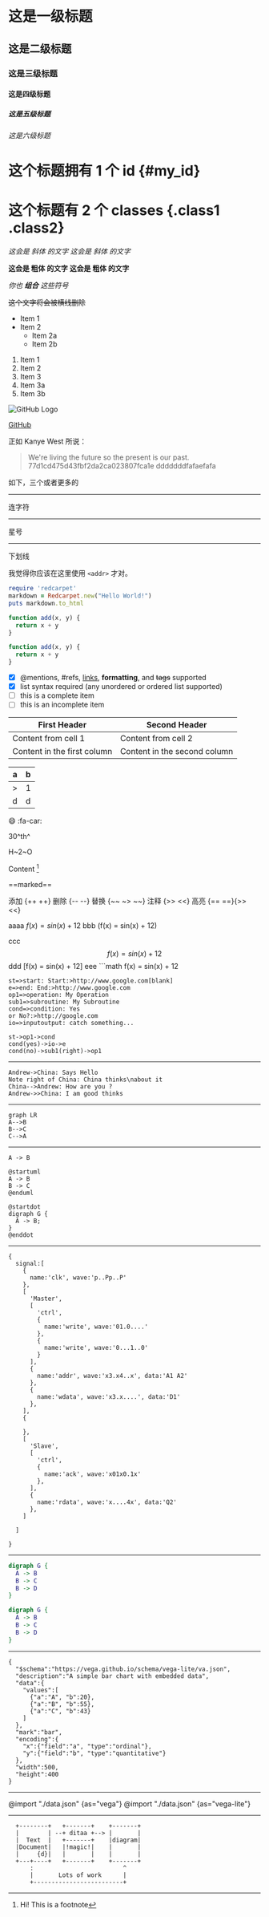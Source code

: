 
# 这是一级标题
## 这是二级标题
### 这是三级标题
#### 这是四级标题
##### 这是五级标题
###### 这是六级标题

# 这个标题拥有 1 个 id {#my_id}
# 这个标题有 2 个 classes {.class1 .class2}

*这会是 斜体 的文字*
_这会是 斜体 的文字_

**这会是 粗体 的文字**
__这会是 粗体 的文字__

_你也 **组合** 这些符号_

~~这个文字将会被横线删除~~


* Item 1
* Item 2
  * Item 2a
  * Item 2b


1. Item 1
2. Item 2
3. Item 3
4. Item 3a
5. Item 3b

![GitHub Logo](http://b.hiphotos.baidu.com/image/h%3D300/sign=77d1cd475d43fbf2da2ca023807fca1e/9825bc315c6034a8ef5250cec5134954082376c9.jpg)

[GitHub](http://github.com)

正如 Kanye West 所说：

> We're living the future so
the present is our past.
77d1cd475d43fbf2da2ca023807fca1e
> dddddddfafaefafa

如下，三个或者更多的

---

连字符

***

星号

___

下划线

我觉得你应该在这里使用
`<addr>` 才对。


```ruby
require 'redcarpet'
markdown = Redcarpet.new("Hello World!")
puts markdown.to_html
```


```javascript {.class1 .class}
function add(x, y) {
  return x + y
}
```

```javascript {.line-numbers highlight=[1,3]}
function add(x, y) {
  return x + y
}
```

- [x] @mentions, #refs, [links](), **formatting**, and <del>tags</del> supported
- [x] list syntax required (any unordered or ordered list supported)
- [ ] this is a complete item
- [ ] this is an incomplete item

First Header | Second Header
------------ | -------------
Content from cell 1 | Content from cell 2
Content in the first column | Content in the second column

|  a | b |
|--- |---|
|> |1|
|d|d|


:smile:
:fa-car:

30^th^

H~2~O

Content [^1]

[^1]: Hi! This is a footnote




==marked==



添加 {++ ++}
删除 {-- --}
替换 {~~ ~> ~~}
注释 {>> <<}
高亮 {== ==}{>> <<}

aaaa $f(x) = sin(x) + 12$
bbb \(f(x) = sin(x) + 12\)

ccc $$f(x) = sin(x) + 12$$
ddd \[f(x) = sin(x) + 12\]
eee ```math f(x) = sin(x) + 12


```flow
st=>start: Start:>http://www.google.com[blank]
e=>end: End:>http://www.google.com
op1=>operation: My Operation
sub1=>subroutine: My Subroutine
cond=>condition: Yes
or No?:>http://google.com
io=>inputoutput: catch something...

st->op1->cond
cond(yes)->io->e
cond(no)->sub1(right)->op1
```
---

```sequence{theme="hand"}
Andrew->China: Says Hello
Note right of China: China thinks\nabout it
China-->Andrew: How are you ?
Andrew->>China: I am good thinks
```

---

```mermaid
graph LR
A-->B
B-->C
C-->A
```
---

```puml
A -> B
```

```puml
@startuml
A -> B
B -> C
@enduml
```

```puml
@startdot
digraph G {
  A -> B;
}
@enddot
```
---

```wavedrom
{
  signal:[
    {
      name:'clk', wave:'p..Pp..P'
    },
    [
      'Master',
      [
        'ctrl',
        {
          name:'write', wave:'01.0....'
        },
        {
          name:'write', wave:'0...1..0'
        }
      ],
      {
        name:'addr', wave:'x3.x4..x', data:'A1 A2'
      },
      {
        name:'wdata', wave:'x3.x....', data:'D1'
      },
    ],
    {

    },
    [
      'Slave',
      [
        'ctrl',
        {
          name:'ack', wave:'x01x0.1x'
        },
      ],
      {
        name:'rdata', wave:'x....4x', data:'Q2'
      },
    ]

  ]

}
```
---

```dot
digraph G {
  A -> B
  B -> C
  B -> D
}
```

```dot {engine="circo"}
digraph G {
  A -> B
  B -> C
  B -> D
}
```


---

```vega-lite
{
  "$schema":"https://vega.github.io/schema/vega-lite/va.json",
  "description":"A simple bar chart with embedded data",
  "data":{
    "values":[
      {"a":"A", "b":20},
      {"a":"B", "b":55},
      {"a":"C", "b":43}
    ]
  },
  "mark":"bar",
  "encoding":{
    "x":{"field":"a", "type":"ordinal"},
    "y":{"field":"b", "type":"quantitative"}
  },
  "width":500,
  "height":400
}
```

---


@import "./data.json" {as="vega"}
@import "./data.json" {as="vega-lite"}

---
```ditaa {cmd=true args=["-E"]}
  +--------+   +-------+    +-------+
  |        | --+ ditaa +--> |       |
  |  Text  |   +-------+    |diagram|
  |Document|   |!magic!|    |       |
  |     {d}|   |       |    |       |
  +---+----+   +-------+    +-------+
      :                         ^
      |       Lots of work      |
      +-------------------------+
  ```
